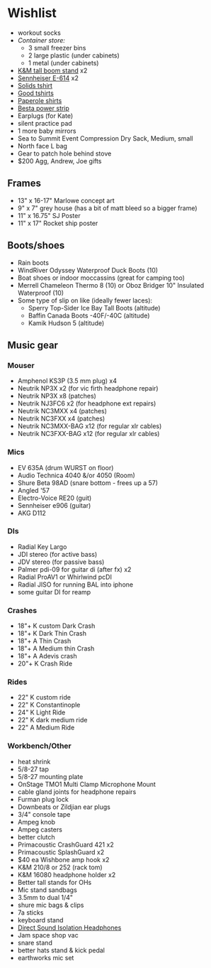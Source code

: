 # Wishlist

- workout socks
- *Container store:*
  - 3 small freezer bins
  - 2 large plastic (under cabinets)
  - 1 metal (under cabinets)
- [K&M tall boom stand](http://www.economik.com/km/21021-black/) x2
- [Sennheiser E-614](http://www.economik.com/sennheiser/e-614/) x2
- [Solids tshirt](https://solids.bandcamp.com/merch)
- [Good tshirts](https://us.kowtowclothing.com/)
- [Paperole shirts](https://www.paperole.com/)
- [Besta power strip](https://www.amazon.com/APC-11-Outlet-Protector-SurgeArrest-P11U2/dp/B017VXU6GG/)
- Earplugs (for Kate)
- silent practice pad
- 1 more baby mirrors
- Sea to Summit Event Compression Dry Sack, Medium, small
- North face L bag
- Gear to patch hole behind stove
- $200 Agg, Andrew, Joe gifts

## Frames

- 13" x 16-17" Marlowe concept art
- 9" x 7" grey house (has a bit of matt bleed so a bigger frame)
- 11" x 16.75" SJ Poster
- 11" x 17" Rocket ship poster

## Boots/shoes

- Rain boots
- WindRiver Odyssey Waterproof Duck Boots (10)
- Boat shoes or indoor moccassins (great for camping too)
- Merrell Chameleon Thermo 8 (10) or Oboz Bridger 10" Insulated Waterproof (10)
- Some type of slip on like (ideally fewer laces):
  - Sperry Top-Sider Ice Bay Tall Boots (altitude)
  - Baffin Canada Boots -40F/-40C (altitude)
  - Kamik Hudson 5 (altitude)

## Music gear

### Mouser

- Amphenol KS3P (3.5 mm plug) x4
- Neutrik NP3X x2 (for vic firth headphone repair)
- Neutrik NP3X x8 (patches)
- Neutrik NJ3FC6 x2 (for headphone ext repairs)
- Neutrik NC3MXX x4 (patches)
- Neutrik NC3FXX x4 (patches)
- Neutrik NC3MXX-BAG x12 (for regular xlr cables)
- Neutrik NC3FXX-BAG x12 (for regular xlr cables)

### Mics

- EV 635A (drum WURST on floor)
- Audio Technica 4040 &/or 4050 (Room)
- Shure Beta 98AD (snare bottom - frees up a 57)
- Angled '57
- Electro-Voice RE20 (guit)
- Sennheiser e906 (guitar)
- AKG D112

### DIs

- Radial Key Largo
- JDI stereo (for active bass)
- JDV stereo (for passive bass)
- Palmer pdi-09 for guitar di (after fx) x2
- Radial ProAV1 or Whirlwind pcDI
- Radial JISO for running BAL into iphone
- some guitar DI for reamp

### Crashes

- 18"+ K custom Dark Crash
- 18"+ K Dark Thin Crash
- 18"+ A Thin Crash
- 18"+ A Medium thin Crash
- 18"+ A Adevis crash
- 20"+ K Crash Ride

### Rides

- 22" K custom ride
- 22" K Constantinople
- 24" K Light Ride
- 22" K dark medium ride
- 22" A Medium Ride

### Workbench/Other

- heat shrink
- 5/8-27 tap
- 5/8-27 mounting plate
- OnStage TMO1 Multi Clamp Microphone Mount
- cable gland joints for headphone repairs
- Furman plug lock
- Downbeats or Zildjian ear plugs
- 3/4" console tape
- Ampeg knob
- Ampeg casters
- better clutch
- Primacoustic CrashGuard 421 x2
- Primacoustic SplashGuard x2
- $40 ea Wishbone amp hook x2
- K&M 210/8 or 252 (rack tom)
- K&M 16080 headphone holder x2
- Better tall stands for OHs
- Mic stand sandbags
- 3.5mm to dual 1/4"
- shure mic bags & clips
- 7a sticks
- keyboard stand
- [Direct Sound Isolation Headphones](https://www.extremeheadphones.com/product-page/ex29-plus)
- Jam space shop vac
- snare stand
- better hats stand & kick pedal
- earthworks mic set
